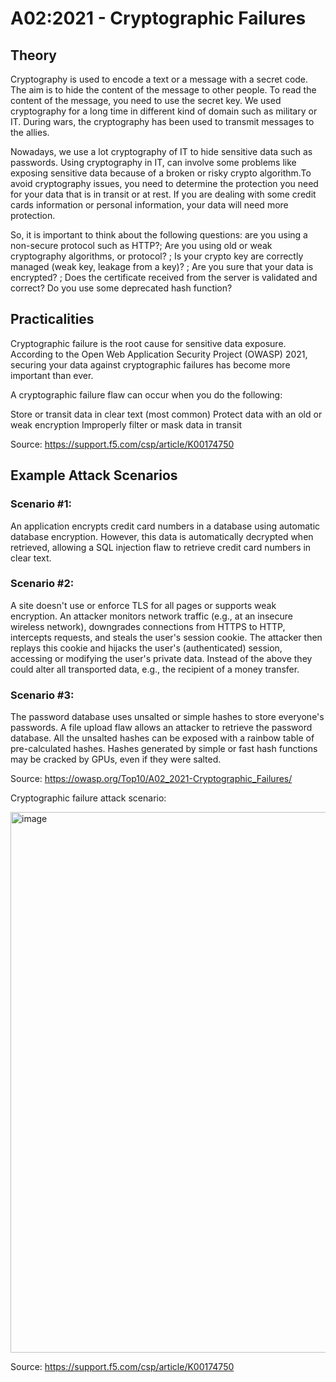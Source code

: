 # A02:2021 - Cryptographic Failures

## Theory

Cryptography is used to encode a text or a message with a secret code. The aim is to hide the content of the message to other people. To read the content of the message, you need to use the secret key. We used cryptography for a long time in different kind of domain such as military or IT. During wars, the cryptography has been used to transmit messages to the allies.

Nowadays, we use a lot cryptography of IT to hide sensitive data such as passwords. Using cryptography in IT, can involve some problems like exposing sensitive data because of a broken or risky crypto algorithm.To avoid cryptography issues, you need to determine the protection you need for your data that is in transit or at rest. If you are dealing with some credit cards information or personal information, your data will need more protection.

So, it is important to think about the following questions: are you using a non-secure protocol such as HTTP?; Are you using old or weak cryptography algorithms, or protocol? ; Is your crypto key are correctly managed (weak key, leakage from a key)? ; Are you sure that your data is encrypted? ; Does the certificate received from the server is validated and correct? Do you use some deprecated hash function?

## Practicalities

Cryptographic failure is the root cause for sensitive data exposure. According to the Open Web Application Security Project (OWASP) 2021, securing your data against cryptographic failures has become more important than ever.

A cryptographic failure flaw can occur when you do the following:

Store or transit data in clear text (most common)
Protect data with an old or weak encryption
Improperly filter or mask data in transit

Source: https://support.f5.com/csp/article/K00174750

## Example Attack Scenarios

### Scenario #1: 
An application encrypts credit card numbers in a database using automatic database encryption. However, this data is automatically decrypted when retrieved, allowing a SQL injection flaw to retrieve credit card numbers in clear text.

### Scenario #2: 
A site doesn't use or enforce TLS for all pages or supports weak encryption. An attacker monitors network traffic (e.g., at an insecure wireless network), downgrades connections from HTTPS to HTTP, intercepts requests, and steals the user's session cookie. The attacker then replays this cookie and hijacks the user's (authenticated) session, accessing or modifying the user's private data. Instead of the above they could alter all transported data, e.g., the recipient of a money transfer.

### Scenario #3: 
The password database uses unsalted or simple hashes to store everyone's passwords. A file upload flaw allows an attacker to retrieve the password database. All the unsalted hashes can be exposed with a rainbow table of pre-calculated hashes. Hashes generated by simple or fast hash functions may be cracked by GPUs, even if they were salted.

Source: https://owasp.org/Top10/A02_2021-Cryptographic_Failures/ 

Cryptographic failure attack scenario: 

<img width="865" alt="image" src="https://user-images.githubusercontent.com/90892301/214536561-35e74a8c-4835-476c-b6ed-f83c89ea8d50.png">

Source: https://support.f5.com/csp/article/K00174750

